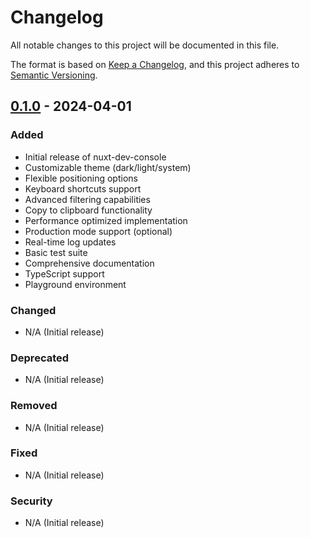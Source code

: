 # Changelog

All notable changes to this project will be documented in this file.

The format is based on [Keep a Changelog](https://keepachangelog.com/en/1.0.0/),
and this project adheres to [Semantic Versioning](https://semver.org/spec/v2.0.0.html).

## [0.1.0] - 2024-04-01

### Added

- Initial release of nuxt-dev-console
- Customizable theme (dark/light/system)
- Flexible positioning options
- Keyboard shortcuts support
- Advanced filtering capabilities
- Copy to clipboard functionality
- Performance optimized implementation
- Production mode support (optional)
- Real-time log updates
- Basic test suite
- Comprehensive documentation
- TypeScript support
- Playground environment

### Changed

- N/A (Initial release)

### Deprecated

- N/A (Initial release)

### Removed

- N/A (Initial release)

### Fixed

- N/A (Initial release)

### Security

- N/A (Initial release)

[0.1.0]: https://github.com/OptoCode/nuxt-dev-console/releases/tag/v0.1.0

